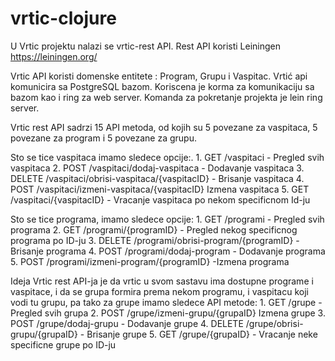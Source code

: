 # vrtic-clojure

U Vrtic projektu nalazi se vrtic-rest API.
Rest API koristi Leiningen https://leiningen.org/

Vrtic API koristi domenske entitete : Program, Grupu i Vaspitac. 
Vrtić api komunicira sa PostgreSQL bazom.
Koriscena je korma za komunikaciju sa bazom kao i ring za web server. 
Komanda za pokretanje projekta je lein ring server.

Vrtic rest API sadrzi 15 API metoda, od kojih su 5 povezane za vaspitaca, 5 povezane za program i 5 povezane za grupu.

Sto se tice vaspitaca imamo sledece opcije:.
    1. GET /vaspitaci - Pregled svih vaspitaca
    2. POST /vaspitaci/dodaj-vaspitaca - Dodavanje vaspitaca
    3. DELETE /vaspitaci/obrisi-vaspitaca/{vaspitacID} - Brisanje vaspitaca
    4. POST /vaspitaci/izmeni-vaspitaca/{vaspitacID} Izmena vaspitaca
    5. GET /vaspitaci/{vaspitacID} - Vracanje vaspitaca po nekom specificnom Id-ju

Sto se tice programa, imamo sledece opcije:
    1. GET /programi - Pregled svih programa
    2. GET /programi/{programID} - Pregled nekog specificnog programa po ID-ju
    3. DELETE /programi/obrisi-program/{programID} - Brisanje programa
    4. POST /programi/dodaj-program - Dodavanje programa
    5. POST /programi/izmeni-program/{programID} -Izmena programa

Ideja Vrtic rest API-ja je da vrtic u svom sastavu ima dostupne programe i vaspitace, i da se grupa formira prema nekom programu, i vaspitacu koji vodi tu grupu, pa tako za grupe imamo sledece API metode:
    1. GET /grupe - Pregled svih grupa
    2. POST /grupe/izmeni-grupu/{grupaID} Izmena grupe
    3. POST /grupe/dodaj-grupu - Dodavanje grupe
    4. DELETE /grupe/obrisi-grupu/{grupaID} - Brisanje grupe
    5. GET /grupe/{grupaID} - Vracanje neke specificne grupe po ID-ju

